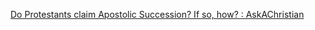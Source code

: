 
[Do Protestants claim Apostolic Succession? If so, how? : AskAChristian](https://old.reddit.com/r/AskAChristian/comments/us13gy/do_protestants_claim_apostolic_succession_if_so)
